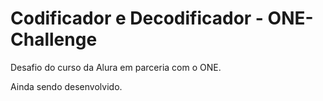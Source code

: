 # Codificador e Decodificador - ONE-Challenge

Desafio do curso da Alura em parceria com o ONE.

Ainda sendo desenvolvido.
